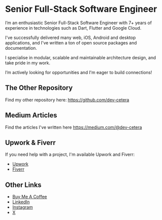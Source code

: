 # Senior Full-Stack Software Engineer

I’m an enthusiastic Senior Full-Stack Software Engineer with 7+ years of experience in technologies such as Dart, Flutter and Google Cloud.

I've successfully delivered many web, iOS, Android and desktop applications, and I've written a ton of open source packages and documentation.

I specialise in modular, scalable and maintainable architecture design, and take pride in my work.

I’m actively looking for opportunities and I'm eager to build connections!

## The Other Repository

Find my other repository here: https://github.com/dev-cetera

## Medium Articles

Find the articles I've written here https://medium.com/@dev-cetera

## Upwork & Fiverr

If you need help with a project, I'm available Upwork and Fiverr:

- [Upwork](https://www.upwork.com/freelancers/~0127f4c1842457b63e)
- [Fiverr](https://www.fiverr.com/users/dev_cetera/)

## Other Links

- [Buy Me A Coffee](coff.ee/dev_cetera)
- [LinkedIn](https://www.linkedin.com/in/t0mb3rr/)
- [Instagram](https://www.instagram.com/dev_cetera/)
- [X](https://x.com/dev_cetera)


